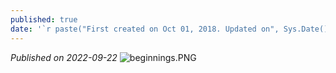 ```yaml
---
published: true
date: '`r paste("First created on Oct 01, 2018. Updated on", Sys.Date())`'
---
```


_Published on 2022-09-22_
![beginnings.PNG]({{site.baseurl}}/images/beginnings.PNG)


